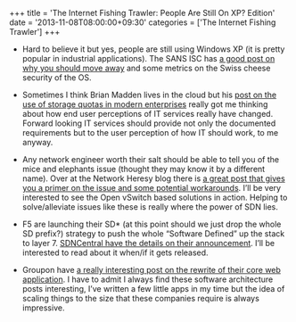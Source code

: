 +++
title = 'The Internet Fishing Trawler: People Are Still On XP? Edition'
date = '2013-11-08T08:00:00+09:30'
categories = ['The Internet Fishing Trawler']
+++

* Hard to believe it but yes, people are still using Windows XP (it is pretty
    popular in industrial applications). The SANS ISC has
    [a good post on why you should move away](https://isc.sans.edu/diary/SIR+v15%3A+Five+good+reasons+to+leave+Windows+XP+behind/16922)
    and some metrics on the Swiss cheese security of the OS.

* Sometimes I think Brian Madden lives in the cloud but his
    [post on the use of storage quotas in modern enterprises](http://www.brianmadden.com/blogs/brianmadden/archive/2013/11/05/if-you-have-file-storage-quotas-of-any-size-congratulations-your-data-is-in-the-public-cloud.aspx)
    really got me thinking about how end user perceptions of IT services really
    have changed. Forward looking IT services should provide not only the
    documented requirements but to the user perception of how IT should work,
    to me anyway.

* Any network engineer worth their salt should be able to tell you of the
    mice and elephants issue (thought they may know it by a different name).
    Over at the Network Heresy blog there is
    [a great post that gives you a primer on the issue and some potential workarounds](http://networkheresy.com/2013/11/01/of-mice-and-elephants/).
    I&#8217;ll be very interested to see the Open vSwitch based solutions in
    action. Helping to solve/alleviate issues like these is really where the
    power of SDN lies.

* F5 are launching their SD* (at this point should we just drop the whole SD
    prefix?) strategy to push the whole &#8220;Software Defined&#8221; up the
    stack to layer 7.
    [SDNCentral have the details on their announcement](http://www.sdncentral.com/news/f5-takes-last-step-virtual-reality/2013/11/).
    I&#8217;ll be interested to read about it when/if it gets released.

* Groupon have
    [a really interesting post on the rewrite of their core web application](https://engineering.groupon.com/2013/misc/i-tier-dismantling-the-monoliths/).
    I have to admit I always find these software architecture posts
    interesting, I&#8217;ve written a few little apps in my time but the idea
    of scaling things to the size that these companies require is always
    impressive.

